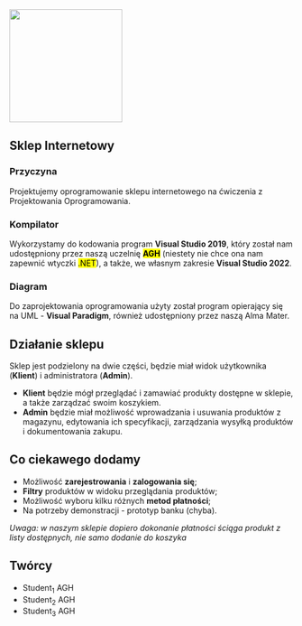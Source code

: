 <img src="https://upload.wikimedia.org/wikipedia/commons/thumb/3/35/Znak_graficzny_AGH.svg/1200px-Znak_graficzny_AGH.svg.png" style="width:200px"/>
<h2> Sklep Internetowy </h2>
<h3>Przyczyna</h3> Projektujemy oprogramowanie sklepu internetowego na ćwiczenia z Projektowania Oprogramowania.
<h3>Kompilator</h3> Wykorzystamy do kodowania program <b>Visual Studio 2019</b>, który został nam udostępniony przez naszą uczelnię <b><mark>AGH</mark></b> (niestety nie chce ona nam zapewnić wtyczki <mark>.NET</mark>), a także, we własnym zakresie <b>Visual Studio 2022</b>.
<h3>Diagram</h3> Do zaprojektowania oprogramowania użyty został program opierający się na UML - <b>Visual Paradigm</b>, również udostępniony przez naszą Alma Mater. 

<h2> Działanie sklepu </h2>
Sklep jest podzielony na dwie części, będzie miał widok użytkownika (<b>Klient</b>) i administratora (<b>Admin</b>).
<ul>
  <li><b>Klient</b> będzie mógł przeglądać i zamawiać produkty dostępne w sklepie, a także zarządzać swoim koszykiem.</li>
  <li><b>Admin</b> będzie miał możliwość wprowadzania i usuwania produktów z magazynu, edytowania ich specyfikacji, zarządzania wysyłką produktów i dokumentowania zakupu.</li>
</ul>

<h2> Co ciekawego dodamy </h2>
<ul>
  <li>Możliwość <b>zarejestrowania</b> i <b>zalogowania się</b>; </li>
  <li><b>Filtry</b> produktów w widoku przeglądania produktów;</li>
  <li>Możliwość wyboru kilku różnych <b>metod płatności</b>;</li>
  <li>Na potrzeby demonstracji - prototyp banku (chyba).</li>
</ul>
<i>Uwaga: w naszym sklepie dopiero dokonanie płatności ściąga produkt z listy dostępnych, nie samo dodanie do koszyka</i>

<h2> Twórcy </h2>
<ul>
  <li>Student<sub>1</sub> AGH</li>
  <li>Student<sub>2</sub> AGH</li>
  <li>Student<sub>3</sub> AGH</li>
</ul>


